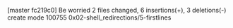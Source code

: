 [master fc219c0] Be worried
 2 files changed, 6 insertions(+), 3 deletions(-)
 create mode 100755 0x02-shell_redirections/5-firstlines

